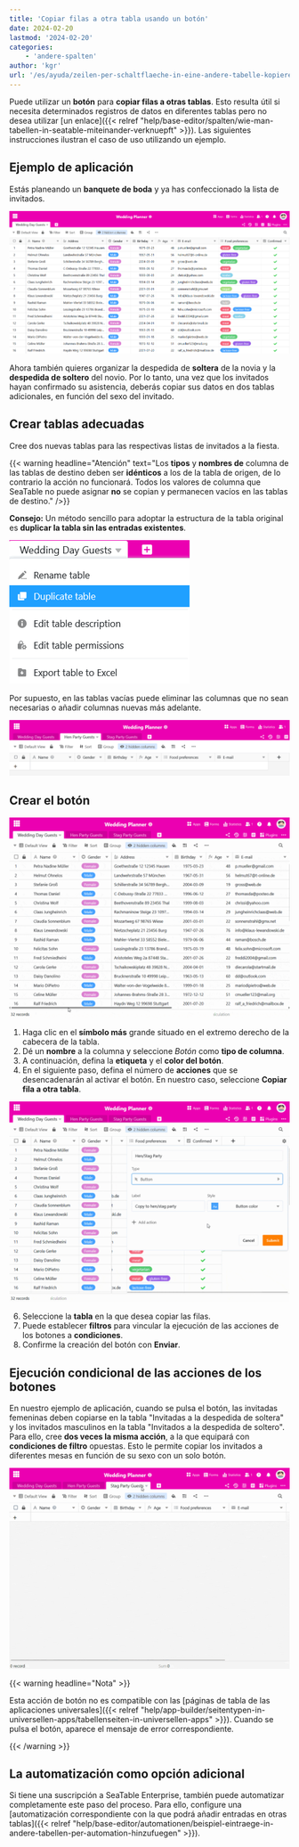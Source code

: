 ```yaml
---
title: 'Copiar filas a otra tabla usando un botón'
date: 2024-02-20
lastmod: '2024-02-20'
categories:
    - 'andere-spalten'
author: 'kgr'
url: '/es/ayuda/zeilen-per-schaltflaeche-in-eine-andere-tabelle-kopieren'
---
```


Puede utilizar un **botón** para **copiar filas a otras tablas**. Esto resulta útil si necesita determinados registros de datos en diferentes tablas pero no desea utilizar [un enlace]({{< relref "help/base-editor/spalten/wie-man-tabellen-in-seatable-miteinander-verknuepft" >}}). Las siguientes instrucciones ilustran el caso de uso utilizando un ejemplo.

## Ejemplo de aplicación

Estás planeando un **banquete de boda** y ya has confeccionado la lista de invitados.

![Ejemplo de lista de invitados](images/Beispiel-Gaesteliste.png)

Ahora también quieres organizar la despedida de **soltera** de la novia y la **despedida de soltero** del novio. Por lo tanto, una vez que los invitados hayan confirmado su asistencia, deberás copiar sus datos en dos tablas adicionales, en función del sexo del invitado.

## Crear tablas adecuadas

Cree dos nuevas tablas para las respectivas listas de invitados a la fiesta.

{{< warning  headline="Atención"  text="Los **tipos** y **nombres de** columna de las tablas de destino deben ser **idénticos** a los de la tabla de origen, de lo contrario la acción no funcionará. Todos los valores de columna que SeaTable no puede asignar **no** se copian y permanecen vacíos en las tablas de destino." />}}

**Consejo:** Un método sencillo para adoptar la estructura de la tabla original es **duplicar la tabla sin las entradas existentes**.

![Estructura de tabla duplicada](images/Tabellenstruktur-duplizieren.png)

Por supuesto, en las tablas vacías puede eliminar las columnas que no sean necesarias o añadir columnas nuevas más adelante.

![Vaciar tablas duplicadas](images/Leere-duplizierte-Tabellen.png)

## Crear el botón

![Botón Crear](images/Schaltflaeche-anlegen.gif)

1. Haga clic en el **símbolo más** grande situado en el extremo derecho de la cabecera de la tabla.
2. Dé un **nombre** a la columna y seleccione _Botón_ como **tipo de columna**.
3. A continuación, defina la **etiqueta** y el **color del botón**.
4. En el siguiente paso, defina el número de **acciones** que se desencadenarán al activar el botón. En nuestro caso, seleccione **Copiar fila a otra tabla**.

![Acción del botón Copiar fila a otra tabla](images/Schaltflaechen-Aktion-Zeile-in-andere-Tabelle-kopieren.gif)

6. Seleccione la **tabla** en la que desea copiar las filas.
7. Puede establecer **filtros** para vincular la ejecución de las acciones de los botones a **condiciones**.
8. Confirme la creación del botón con **Enviar**.

## Ejecución condicional de las acciones de los botones

En nuestro ejemplo de aplicación, cuando se pulsa el botón, las invitadas femeninas deben copiarse en la tabla "Invitadas a la despedida de soltera" y los invitados masculinos en la tabla "Invitados a la despedida de soltero". Para ello, cree **dos veces la misma acción**, a la que equipará con **condiciones de filtro** opuestas. Esto le permite copiar los invitados a diferentes mesas en función de su sexo con un solo botón.

![Líneas copiadas por botón](images/Per-Schaltflaeche-kopierte-Zeilen.gif)

{{< warning  headline="Nota" >}}

Esta acción de botón no es compatible con las [páginas de tabla de las aplicaciones universales]({{< relref "help/app-builder/seitentypen-in-universellen-apps/tabellenseiten-in-universellen-apps" >}}). Cuando se pulsa el botón, aparece el mensaje de error correspondiente.

{{< /warning >}}

## La automatización como opción adicional

Si tiene una suscripción a SeaTable Enterprise, también puede automatizar completamente este paso del proceso. Para ello, configure una [automatización correspondiente con la que podrá añadir entradas en otras tablas]({{< relref "help/base-editor/automationen/beispiel-eintraege-in-andere-tabellen-per-automation-hinzufuegen" >}}).
